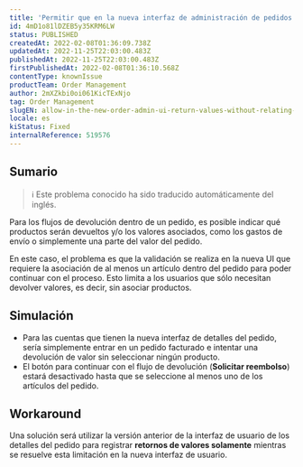 ```yaml
---
title: 'Permitir que en la nueva interfaz de administración de pedidos se devuelvan valores sin relacionar un artículo'
id: 4mD1o81lDZEB5y35KRM6LW
status: PUBLISHED
createdAt: 2022-02-08T01:36:09.738Z
updatedAt: 2022-11-25T22:03:00.483Z
publishedAt: 2022-11-25T22:03:00.483Z
firstPublishedAt: 2022-02-08T01:36:10.568Z
contentType: knownIssue
productTeam: Order Management
author: 2mXZkbi0oi061KicTExNjo
tag: Order Management
slugEN: allow-in-the-new-order-admin-ui-return-values-without-relating-an-item
locale: es
kiStatus: Fixed
internalReference: 519576
---
```


## Sumario

>ℹ️ Este problema conocido ha sido traducido automáticamente del inglés.


Para los flujos de devolución dentro de un pedido, es posible indicar qué productos serán devueltos y/o los valores asociados, como los gastos de envío o simplemente una parte del valor del pedido.

En este caso, el problema es que la validación se realiza en la nueva UI que requiere la asociación de al menos un artículo dentro del pedido para poder continuar con el proceso. Esto limita a los usuarios que sólo necesitan devolver valores, es decir, sin asociar productos.



## Simulación



- Para las cuentas que tienen la nueva interfaz de detalles del pedido, sería simplemente entrar en un pedido facturado e intentar una devolución de valor sin seleccionar ningún producto.
- El botón para continuar con el flujo de devolución (**Solicitar reembolso**) estará desactivado hasta que se seleccione al menos uno de los artículos del pedido.



## Workaround


Una solución será utilizar la versión anterior de la interfaz de usuario de los detalles del pedido para registrar **retornos de valores solamente** mientras se resuelve esta limitación en la nueva interfaz de usuario.

